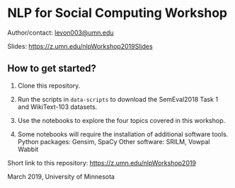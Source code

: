 NLP for Social Computing Workshop
===

Author/contact: levon003@umn.edu

Slides: https://z.umn.edu/nlpWorkshop2019Slides

## How to get started?

1. Clone this repository.

2. Run the scripts in `data-scripts` to download the SemEval2018 Task 1 and WikiText-103 datasets.

3. Use the notebooks to explore the four topics covered in this workshop.

4. Some notebooks will require the installation of additional software tools.
    Python packages: Gensim, SpaCy
    Other software: SRILM, Vowpal Wabbit

Short link to this repository: https://z.umn.edu/nlpWorkshop2019

March 2019, University of Minnesota


